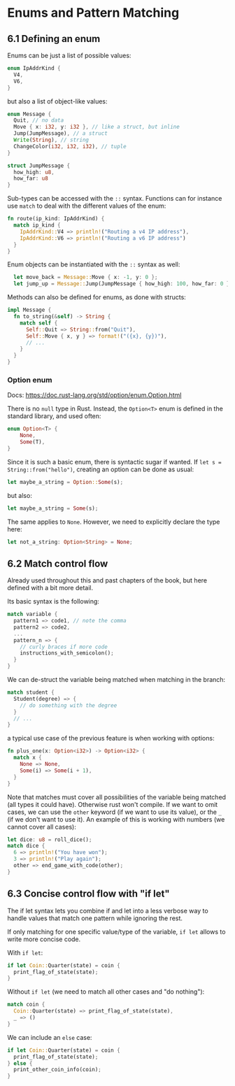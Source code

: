 # Enums and Pattern Matching

## 6.1 Defining an enum
Enums can be just a list of possible values:
```rust
enum IpAddrKind {
  V4,
  V6,
}
```

but also a list of object-like values:
```rust
enum Message {
  Quit, // no data
  Move { x: i32, y: i32 }, // like a struct, but inline
  Jump(JumpMessage), // a struct
  Write(String), // string
  ChangeColor(i32, i32, i32), // tuple
}

struct JumpMessage {
  how_high: u8,
  how_far: u8
}
```

Sub-types can be accessed with the `::` syntax. Functions can for instance use `match` to deal with the different values of the enum:
```rust
fn route(ip_kind: IpAddrKind) {
  match ip_kind {
    IpAddrKind::V4 => println!("Routing a v4 IP address"),
    IpAddrKind::V6 => println!("Routing a v6 IP address")
  }
}
```

Enum objects can be instantiated with the `::` syntax as well:
```rust
  let move_back = Message::Move { x: -1, y: 0 };
  let jump_up = Message::Jump(JumpMessage { how_high: 100, how_far: 0 });
```

Methods can also be defined for enums, as done with structs:
```rust
impl Message {
  fn to_string(&self) -> String {
    match self {
      Self::Quit => String::from("Quit"),
      Self::Move { x, y } => format!("({x}, {y})"),
      // ...
    }
  }
}
```

### Option enum

Docs: https://doc.rust-lang.org/std/option/enum.Option.html

There is no `null` type in Rust. Instead, the `Option<T>` enum is defined in the standard library, and used often:
```rust
enum Option<T> {
    None,
    Some(T),
}
```

Since it is such a basic enum, there is syntactic sugar if wanted. If `let s = String::from("hello")`, creating an option can be done as usual:
```rust
let maybe_a_string = Option::Some(s);
```

but also:
```rust
let maybe_a_string = Some(s);
```

The same applies to `None`. However, we need to explicitly declare the type here:
```rust
let not_a_string: Option<String> = None;
```

## 6.2 Match control flow

Already used throughout this and past chapters of the book, but here defined with a bit more detail.

Its basic syntax is the following:
```rust
match variable {
  pattern1 => code1, // note the comma
  pattern2 => code2,
  ...
  pattern_n => {
    // curly braces if more code
    instructions_with_semicolon();
  }
}
```

We can de-struct the variable being matched when matching in the branch:
```rust
match student {
  Student(degree) => {
    // do something with the degree
  }
  // ...
}
```

a typical use case of the previous feature is when working with options:

```rust
fn plus_one(x: Option<i32>) -> Option<i32> {
  match x {
    None => None,
    Some(i) => Some(i + 1),
  }
}
```

Note that matches must cover all possibilities of the variable being matched (all types it could have). Otherwise rust won't compile. If we want to omit cases, we can use the `other` keyword (if we want to use its value), or the `_` (if we don't want to use it). An example of this is working with numbers (we cannot cover all cases):

```rust
let dice: u8 = roll_dice();
match dice {
  6 => println!("You have won");
  3 => println!("Play again");
  other => end_game_with_code(other);
}
```

## 6.3 Concise control flow with "if let"
The if let syntax lets you combine if and let into a less verbose way to handle values that match one pattern while ignoring the rest.

If only matching for one specific value/type of the variable, `if let` allows to write more concise code.

With `if let`:
```rust
if let Coin::Quarter(state) = coin {
  print_flag_of_state(state);
}
```

Without `if let` (we need to match all other cases and "do nothing"):
```rust
match coin {
  Coin::Quarter(state) => print_flag_of_state(state),
  _ => ()
}
```

We can include an `else` case:
```rust
if let Coin::Quarter(state) = coin {
  print_flag_of_state(state);
} else {
  print_other_coin_info(coin);
}
```